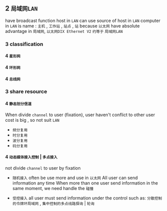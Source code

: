 ## 2 `局域网LAN` 
have broadcast function
host in `LAN` can use source of host in `LAN` 
computer in `LAN` is name : `主机` , `工作站` , `站点` , `站` 
because `以太网` have absolute advantage in `局域网`, `以太网DIX Ethernet V2` `约等于` `局域网LAN` 



### 3  classification
#### 4   `星形网` 

#### 4   `环形网` 

#### 4   `总线网` 



### 3  share resource
#### 4   `静态划分信道` 
When divide `channel` to user (fixation), user haven't conflict to other user
cost is big , so not suit `LAN` 

* `频分复用` 
* `时分复用` 
* `波分复用` 
* `码分复用` 

#### 4   `动态媒体接入控制` | `多点接入` 
not divide `channel` to user by fixation

* `随机接入` 
often be use more and use in `以太网` 
All user can send information any time
When more than one user send information in the same moment, we need handle the `碰撞` 

* `受控接入` 
all user must send information under the control
such as: `分散控制的令牌环局域网` , `集中控制的多点线路探询` | `轮询` 



